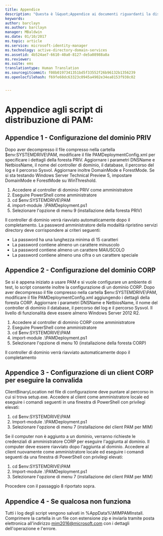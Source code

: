 ```yaml
---
title: Appendice
description: "Questa è l&quot;Appendice ai documenti riguardanti la distribuzione con script di PAM. Viene illustrata la configurazione di domini PRIV e CORP, nonché l&quot;impostazione di un client per eseguire la convalida e le informazioni su come richiedere assistenza."
keywords: 
author: barclayn
ms.author: barclayn
manager: MBaldwin
ms.date: 01/10/2017
ms.topic: article
ms.service: microsoft-identity-manager
ms.technology: active-directory-domain-services
ms.assetid: 4b524ae7-6610-40a0-8127-de5a08988a8a
ms.reviewer: 
ms.suite: ems
translationtype: Human Translation
ms.sourcegitcommit: f08b0197341351bd5f33552f26b96132b1356239
ms.openlocfilehash: f69fe68dc63323c0945a4902e34ea8153f938c02


---
```

# <a name="pam-deployment-scripts-addendum"></a>Appendice agli script di distribuzione di PAM:

## <a name="addendum-1-setting-up-the-priv-domain"></a>Appendice 1 - Configurazione del dominio PRIV

Dopo aver decompresso il file compresso nella cartella $env:SYSTEMDRIVE\PAM, modificare il file PAMDeploymentConfig.xml per specificare i dettagli della foresta PRIV. Aggiornare i parametri DNSName e NetbiosName, il nome del controller di dominio, il database, il percorso del log e il percorso Sysvol. Aggiornare inoltre DomainMode e ForestMode. Se si sta testando Windows Server Technical Preview 5, impostare DomainMode e ForestMode su WinThreshold.

1. Accedere al controller di dominio PRIV come amministratore
2. Eseguire PowerShell come amministratore
3. cd $env:SYSTEMDRIVE\PAM
4. import-module .\PAMDeployment.ps1
5. Selezionare l'opzione di menu 9 (installazione della foresta PRIV)


Il controller di dominio verrà riavviato automaticamente dopo il completamento. La password amministratore della modalità ripristino servizi directory deve corrispondere ai criteri seguenti:

  * La password ha una lunghezza minima di 15 caratteri
  * La password contiene almeno un carattere minuscolo
  * La password contiene almeno un carattere MAIUSCOLO
  * La password contiene almeno una cifra o un carattere speciale

## <a name="addendum-2-setting-up-the-corp-domain"></a>Appendice 2 - Configurazione del dominio CORP

Se si è appena iniziato a usare PAM e si vuole configurare un ambiente di test, lo script consente inoltre la configurazione di un dominio CORP. Dopo aver decompresso il file compresso nella cartella $env:SYSTEMDRIVE\PAM, modificare il file PAMDeploymentConfig.xml aggiungendo i dettagli della foresta CORP. Aggiornare i parametri DNSName e NetbiosName, il nome del controller di dominio il database, il percorso del log e il percorso Sysvol. Il livello di funzionalità deve essere almeno Windows Server 2012 R2.

1. Accedere al controller di dominio CORP come amministratore
2. Eseguire PowerShell come amministratore
3. cd $env:SYSTEMDRIVE\PAM
4. import-module .\PAMDeployment.ps1
5. Selezionare l'opzione di menu 10 (installazione della foresta CORP)

Il controller di dominio verrà riavviato automaticamente dopo il completamento

## <a name="addendum-3-setting-up-a-corp-client-to-do-the-validation"></a>Appendice 3 - Configurazione di un client CORP per eseguire la convalida

ClientBinaryLocation nel file di configurazione deve puntare al percorso in cui si trova setup.exe.
Accedere al client come amministratore locale ed eseguire i comandi seguenti in una finestra di PowerShell con privilegi elevati:

1. cd $env:SYSTEMDRIVE\PAM
2. Import-module .\PAMDeployment.ps1
3. Selezionare l'opzione di menu 7 (installazione del client PAM per MIM)


Se il computer non è aggiunto a un dominio, verranno richieste le credenziali di amministratore CORP per eseguire l'aggiunta al dominio. Il computer deve essere riavviato dopo l'aggiunta al dominio. Accedere al client nuovamente come amministratore locale ed eseguire i comandi seguenti da una finestra di PowerShell con privilegi elevati:

1. cd $env:SYSTEMDRIVE\PAM
2. Import-module .\PAMDeployment.ps1
3. Selezionare l'opzione di menu 7 (installazione del client PAM per MIM)

Procedere con il passaggio 8 riportato sopra.

## <a name="addendum-4-if-something-goes-wrong"></a>Appendice 4 - Se qualcosa non funziona

Tutti i log degli script vengono salvati in %AppData%\MIMPAMInstall. Comprimere la cartella in un file con estensione zip e inviarla tramite posta elettronica all'indirizzo [mim2016@microsoft.com](mailto:mim2016@microsoft.com) con i dettagli dell'operazione e l'errore.



<!--HONumber=Jan17_HO2-->


